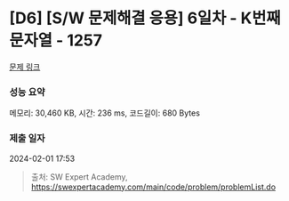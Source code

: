 # [D6] [S/W 문제해결 응용] 6일차 - K번째 문자열 - 1257 

[문제 링크](https://swexpertacademy.com/main/code/problem/problemDetail.do?contestProbId=AV18KWf6ItECFAZN) 

### 성능 요약

메모리: 30,460 KB, 시간: 236 ms, 코드길이: 680 Bytes

### 제출 일자

2024-02-01 17:53



> 출처: SW Expert Academy, https://swexpertacademy.com/main/code/problem/problemList.do